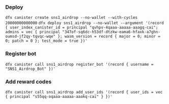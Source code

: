 ### Deploy

`dfx canister create sns1_airdrop --no-wallet --with-cycles 20000000000000`
`dfx deploy sns1_airdrop --no-wallet --argument '(record { user_index_canister_id = principal "qvhpv-4qaaa-aaaaa-aaagq-cai"; admins = vec { principal "347of-sq6dc-h53df-dtzkw-eama6-hfaxk-a7ghn-oumsd-jf2qy-tqvqc-wqe" }; wasm_version = record { major = 0; minor = 0; patch = 0 }; test_mode = true })'`

### Register bot

`dfx canister call sns1_airdrop register_bot '(record { username = "SNS1_Airdrop_Bot" })'`

### Add reward codes

`dfx canister call sns1_airdrop add_user_ids '(record { user_ids = vec { principal "s55qq-oqaaa-aaaaa-aaakq-cai" } })'`